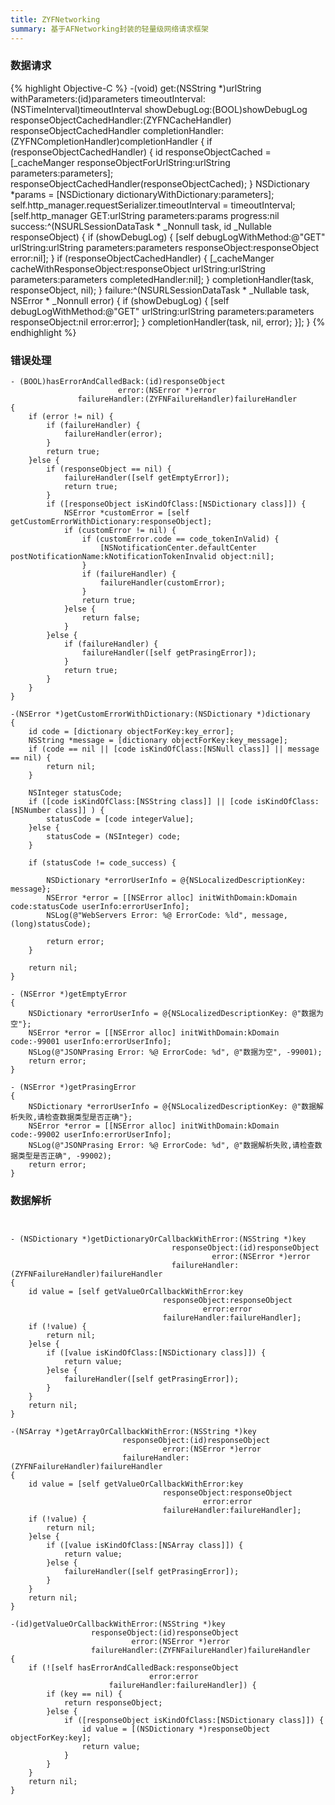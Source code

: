 ```yaml
---
title: ZYFNetworking
summary: 基于AFNetworking封装的轻量级网络请求框架
---
```

### 数据请求

{% highlight Objective-C %}
-(void)                  get:(NSString *)urlString
              withParameters:(id)parameters
             timeoutInterval:(NSTimeInterval)timeoutInterval
                showDebugLog:(BOOL)showDebugLog
 responseObjectCachedHandler:(ZYFNCacheHandler) responseObjectCachedHandler
           completionHandler:(ZYFNCompletionHandler)completionHandler
{
    if (responseObjectCachedHandler) {
        id responseObjectCached = [_cacheManger responseObjectForUrlString:urlString
                                                                parameters:parameters];
        responseObjectCachedHandler(responseObjectCached);
    }
    NSDictionary *params = [NSDictionary dictionaryWithDictionary:parameters];
    self.http_manager.requestSerializer.timeoutInterval = timeoutInterval;
    [self.http_manager GET:urlString
                   parameters:params
                     progress:nil
                      success:^(NSURLSessionDataTask * _Nonnull task, id  _Nullable responseObject) {
                          if (showDebugLog) {
                              [self debugLogWithMethod:@"GET" urlString:urlString parameters:parameters responseObject:responseObject error:nil];
                          }
                          if (responseObjectCachedHandler) {
                              [_cacheManger cacheWithResponseObject:responseObject urlString:urlString parameters:parameters completedHandler:nil];
                          }
                          completionHandler(task, responseObject, nil);
                      }
                      failure:^(NSURLSessionDataTask * _Nullable task, NSError * _Nonnull error) {
                          if (showDebugLog) {
                              [self debugLogWithMethod:@"GET" urlString:urlString parameters:parameters responseObject:nil error:error];
                          }
                          completionHandler(task, nil, error);
                      }];
}
{% endhighlight %}

### 错误处理

```
- (BOOL)hasErrorAndCalledBack:(id)responseObject
                        error:(NSError *)error
               failureHandler:(ZYFNFailureHandler)failureHandler
{
    if (error != nil) {
        if (failureHandler) {
            failureHandler(error);
        }
        return true;
    }else {
        if (responseObject == nil) {
            failureHandler([self getEmptyError]);
            return true;
        }
        if ([responseObject isKindOfClass:[NSDictionary class]]) {
            NSError *customError = [self getCustomErrorWithDictionary:responseObject];
            if (customError != nil) {
                if (customError.code == code_tokenInValid) {
                    [NSNotificationCenter.defaultCenter postNotificationName:kNotificationTokenInvalid object:nil];
                }
                if (failureHandler) {
                    failureHandler(customError);
                }
                return true;
            }else {
                return false;
            }
        }else {
            if (failureHandler) {
                failureHandler([self getPrasingError]);
            }
            return true;
        }
    }
}

-(NSError *)getCustomErrorWithDictionary:(NSDictionary *)dictionary
{
    id code = [dictionary objectForKey:key_error];
    NSString *message = [dictionary objectForKey:key_message];
    if (code == nil || [code isKindOfClass:[NSNull class]] || message == nil) {
        return nil;
    }
    
    NSInteger statusCode;
    if ([code isKindOfClass:[NSString class]] || [code isKindOfClass:[NSNumber class]] ) {
        statusCode = [code integerValue];
    }else {
        statusCode = (NSInteger) code;
    }
    
    if (statusCode != code_success) {
        
        NSDictionary *errorUserInfo = @{NSLocalizedDescriptionKey: message};
        NSError *error = [[NSError alloc] initWithDomain:kDomain code:statusCode userInfo:errorUserInfo];
        NSLog(@"WebServers Error: %@ ErrorCode: %ld", message, (long)statusCode);
        
        return error;
    }
    
    return nil;
}

- (NSError *)getEmptyError
{
    NSDictionary *errorUserInfo = @{NSLocalizedDescriptionKey: @"数据为空"};
    NSError *error = [[NSError alloc] initWithDomain:kDomain code:-99001 userInfo:errorUserInfo];
    NSLog(@"JSONPrasing Error: %@ ErrorCode: %d", @"数据为空", -99001);
    return error;
}

- (NSError *)getPrasingError
{
    NSDictionary *errorUserInfo = @{NSLocalizedDescriptionKey: @"数据解析失败,请检查数据类型是否正确"};
    NSError *error = [[NSError alloc] initWithDomain:kDomain code:-99002 userInfo:errorUserInfo];
    NSLog(@"JSONPrasing Error: %@ ErrorCode: %d", @"数据解析失败,请检查数据类型是否正确", -99002);
    return error;
}
```

### 数据解析

```


- (NSDictionary *)getDictionaryOrCallbackWithError:(NSString *)key
                                    responseObject:(id)responseObject
                                             error:(NSError *)error
                                    failureHandler:(ZYFNFailureHandler)failureHandler
{
    id value = [self getValueOrCallbackWithError:key
                                  responseObject:responseObject
                                           error:error
                                  failureHandler:failureHandler];
    if (!value) {
        return nil;
    }else {
        if ([value isKindOfClass:[NSDictionary class]]) {
            return value;
        }else {
            failureHandler([self getPrasingError]);
        }
    }
    return nil;
}

-(NSArray *)getArrayOrCallbackWithError:(NSString *)key
                         responseObject:(id)responseObject
                                  error:(NSError *)error
                         failureHandler:(ZYFNFailureHandler)failureHandler
{
    id value = [self getValueOrCallbackWithError:key
                                  responseObject:responseObject
                                           error:error
                                  failureHandler:failureHandler];
    if (!value) {
        return nil;
    }else {
        if ([value isKindOfClass:[NSArray class]]) {
            return value;
        }else {
            failureHandler([self getPrasingError]);
        }
    }
    return nil;
}

-(id)getValueOrCallbackWithError:(NSString *)key
                  responseObject:(id)responseObject
                           error:(NSError *)error
                  failureHandler:(ZYFNFailureHandler)failureHandler
{
    if (![self hasErrorAndCalledBack:responseObject
                               error:error
                      failureHandler:failureHandler]) {
        if (key == nil) {
            return responseObject;
        }else {
            if ([responseObject isKindOfClass:[NSDictionary class]]) {
                id value = [(NSDictionary *)responseObject objectForKey:key];
                return value;
            }
        }
    }
    return nil;
}
```
